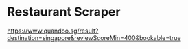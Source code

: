 # Restaurant Scraper
https://www.quandoo.sg/result?destination=singapore&reviewScoreMin=400&bookable=true
